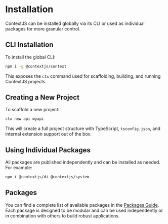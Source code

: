 # Installation

ContextJS can be installed globally via its CLI or used as individual packages for more granular control.

## CLI Installation

To install the global CLI:

```bash
npm i -g @contextjs/context
```

This exposes the `ctx` command used for scaffolding, building, and running ContextJS projects.

## Creating a New Project

To scaffold a new project:

```bash
ctx new api myapi
```

This will create a full project structure with TypeScript, `tsconfig.json`, and internal extension support out of the box.

## Using Individual Packages

All packages are published independently and can be installed as needed. For example:

```bash
npm i @contextjs/di @contextjs/system
```

## Packages

You can find a complete list of available packages in the [Packages Guide](./packages.md). Each package is designed to be modular and can be used independently or in combination with others to build robust applications.